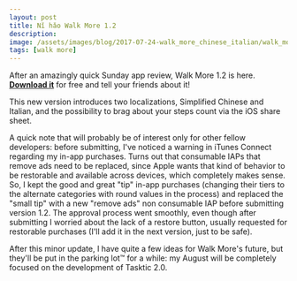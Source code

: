 ```yaml
---
layout: post
title: Nǐ hǎo Walk More 1.2
description:
image: /assets/images/blog/2017-07-24-walk_more_chinese_italian/walk_more_chinese_italian.jpg
tags: [walk more]
---
```

After an amazingly quick Sunday app review, Walk More 1.2 is here. **[Download it](https://geo.itunes.apple.com/us/app/walk-more-powerful-pedometer-for-step-counting/id1198077980?mt=8&at=1000l3L9&ct=website)** for free and tell your friends about it!

This new version introduces two localizations, Simplified Chinese and Italian, and the possibility to brag about your steps count via the iOS share sheet.

A quick note that will probably be of interest only for other fellow developers: before submitting, I've noticed a warning in iTunes Connect regarding my in-app purchases. Turns out that consumable IAPs that remove ads need to be replaced, since Apple wants that kind of behavior to be restorable and available across devices, which completely makes sense.
So, I kept the good and great "tip" in-app purchases (changing their tiers to the alternate categories with round values in the process) and replaced the "small tip" with a new "remove ads" non consumable IAP before submitting version 1.2. The approval process went smoothly, even though after submitting I worried about the lack of a restore button, usually requested for restorable purchases (I'll add it in the next version, just to be safe).

After this minor update, I have quite a few ideas for Walk More's future, but they'll be put in the parking lot™️ for a while: my August will be completely focused on the development of Tasktic 2.0.